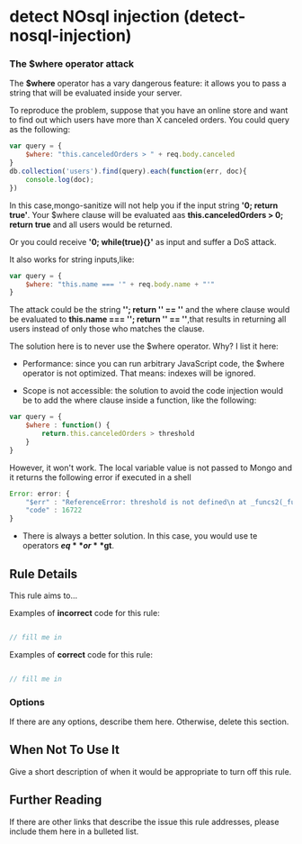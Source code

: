 # detect NOsql injection (detect-nosql-injection)
### The $where operator attack
The **$where** operator has a vary dangerous feature: it allows you to pass a string that will be evaluated inside your server.

To reproduce the problem, suppose that you have an online store and want to find out which users have more than X canceled orders.
You could query as the following:
```javascript
var query = {
    $where: "this.canceledOrders > " + req.body.canceled
}
db.collection('users').find(query).each(function(err, doc){
    console.log(doc);
})
```

In this case,mongo-sanitize will not help you if the input string **'0; return true'**.
Your $where clause will be evaluated aas **this.canceledOrders > 0; return true** and all users would be returned.

Or you could receive **'0; while(true){}'** as input and suffer a DoS attack.

It also works for string inputs,like:
```javascript
var query = {
    $where: "this.name === '" + req.body.name + "'"
}
```

The attack could be the string **'\'; return \'\' == \''** and the where clause would be evaluated to **this.name === ''; return '' == ''**,that results in returning all users instead of only those who matches the clause.

The solution here is to never use the $where operator.
Why? I list it here:

* Performance: since you can run arbitrary JavaScript code, the $where operator is not optimized. That means: indexes will be ignored.

* Scope is not accessible: the solution to avoid the code injection would be to add the where clause inside a function, like the following:

```javascript
var query = {
    $where : function() {
        return.this.canceledOrders > threshold
    }
}
```

However, it won't work.
The local variable value is not passed to Mongo and it returns the following error if executed in a shell

```javascript
Error: error: {
    "$err" : "ReferenceError: threshold is not defined\n at _funcs2(_funcs2:1:45) near 's.canceledOrders > threshold }'",
    "code" : 16722
}
```

* There is always a better solution. In this case, you would use te operators **$eq** or **$gt**.


## Rule Details

This rule aims to...

Examples of **incorrect** code for this rule:

```js

// fill me in

```

Examples of **correct** code for this rule:

```js

// fill me in

```

### Options

If there are any options, describe them here. Otherwise, delete this section.

## When Not To Use It

Give a short description of when it would be appropriate to turn off this rule.

## Further Reading

If there are other links that describe the issue this rule addresses, please include them here in a bulleted list.
